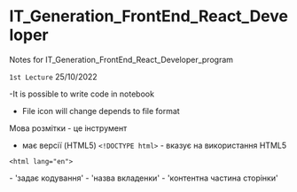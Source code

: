 # IT_Generation_FrontEnd_React_Developer
Notes for IT_Generation_FrontEnd_React_Developer_program 

`1st Lecture` 25/10/2022

-It is possible to write code in notebook 
- File icon will change depends to file format

Мова розмітки - це інструмент
- має версії (HTML5)
`<!DOCTYPE html>` - вказує на використання HTML5

`<html lang="en">` 
<head>
    <meta charset="UTF-8"> - 'задає кодування' 
    <meta http-equiv="X-UA-Compatible" content="IE=edge"> - 'назва вкладенки' 
    <meta name="viewport" content="width=device-width, initial-scale=1.0">
    <title>Document</title>
</head>
<body> - 'контентна частина сторінки'
</body>
</html>





